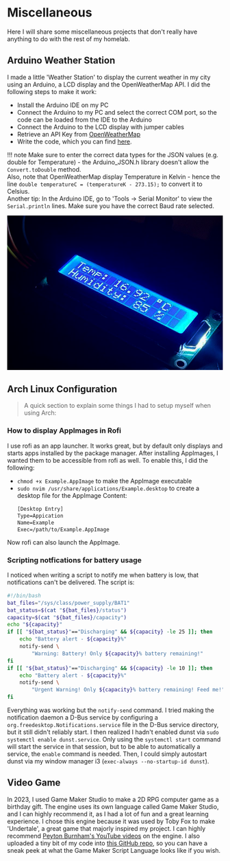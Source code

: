 # Miscellaneous

Here I will share some miscellaneous projects that don't really have anything to do with the rest of my homelab.

## Arduino Weather Station

I made a little 'Weather Station' to display the current weather in my city using an Arduino, a LCD display and the OpenWeatherMap API.
I did the following steps to make it work:

- Install the Arduino IDE on my PC
- Connect the Arduino to my PC and select the correct COM port, so the code can be loaded from the IDE to the Arduino
- Connect the Arduino to the LCD display with jumper cables
- Retrieve an API Key from <a href="https://openweathermap.org/" target="_blank">OpenWeatherMap</a>
- Write the code, which you can find <a href="https://github.com/witchessabath/misc/blob/main/WeatherDisplay.ino" target="_blank">here</a>.

!!! note
    Make sure to enter the correct data types for the JSON values (e.g. double for Temperature) - the Arduino_JSON.h library doesn't allow the `Convert.toDouble` method.<br />
    Also, note that OpenWeatherMap display Temperature in Kelvin - hence the line `double temperatureC = (temperatureK - 273.15);` to convert it to Celsius.<br />
    Another tip: In the Arduino IDE, go to 'Tools -> Serial Monitor' to view the `Serial.println` lines. Make sure you have the correct Baud rate selected.

![Screenshot](img/arduino.png)

## Arch Linux Configuration


> A quick section to explain some things I had to setup myself when using Arch:

### How to display AppImages in Rofi
I use rofi as an app launcher. It works great, but by default only displays and starts apps installed by the package manager.
After installing AppImages, I wanted them to be accessible from rofi as well.
To enable this, I did the following:
- `chmod +x Example.AppImage` to make the AppImage executable
- `sudo nvim /usr/share/applications/Example.desktop` to create a desktop file for the AppImage
    Content:
    ```
    [Desktop Entry]
    Type=Appication
    Name=Example
    Exec=/path/to/Example.AppImage
    ```
Now rofi can also launch the AppImage.

### Scripting notfications for battery usage
I noticed when writing a script to notify me when battery is low, that notifications can't be delivered.
The script is:
```bash
#!/bin/bash
bat_files="/sys/class/power_supply/BAT1"
bat_status=$(cat "${bat_files}/status")
capacity=$(cat "${bat_files}/capacity")
echo "${capacity}"
if [[ "${bat_status}"=="Discharging" && ${capacity} -le 25 ]]; then
    echo "Battery alert - ${capacity}%"
    notify-send \
        "Warning: Battery! Only ${capacity}% battery remaining!"
fi 
if [[ "${bat_status}"=="Discharging" && ${capacity} -le 10 ]]; then
    echo "Battery alert - ${capacity}%"
    notify-send \
        "Urgent Warning! Only ${capacity}% battery remaining! Feed me!"
fi
```
Everything was working but the `notify-send` command.
I tried making the notification daemon a D-Bus service by configuring a `org.freedesktop.Notifications.service` file in the D-Bus service directory, but it still didn't reliably start.
I then realized I hadn't enabled dunst via `sudo systemctl enable dunst.service`. Only using the `systemctl start` command will start the service in that session, but to be able to automatically a service, the `enable` command is needed. Then, I could simply autostart dunst via my window manager i3 (`exec-always --no-startup-id dunst`).


## Video Game

In 2023, I used Game Maker Studio to make a 2D RPG computer game as a birthday gift.
The engine uses its own language called Game Maker Studio, and I can highly recommend it, as I had a lot of fun and a great learning experience.
I chose this engine because  it was used by Toby Fox to make 'Undertale', a great game that majorly inspired my project.
I can highly recommend <a href="https://www.youtube.com/@peytonburnham4316" target="_blank">Peyton Burnham's YouTube videos</a> on the engine.
I also uploaded a tiny bit of my code into <a href="https://github.com/witchessabath/misc" target="_blank">this GitHub repo</a>, so you can have a sneak peek at what the Game Maker Script Language looks like if you wish.